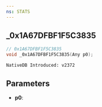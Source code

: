 ```yaml
---
ns: STATS
---
```

## _0x1A67DFBF1F5C3835

```c
// 0x1A67DFBF1F5C3835
void _0x1A67DFBF1F5C3835(Any p0);
```

```
NativeDB Introduced: v2372
```

## Parameters
* **p0**:
